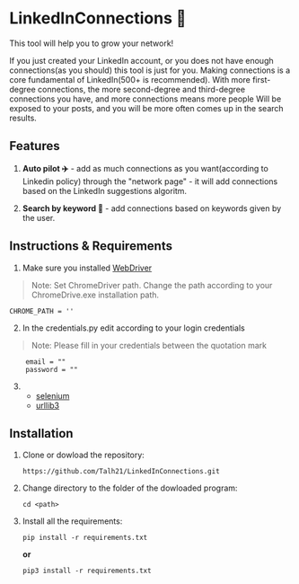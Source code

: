 # LinkedInConnections :robot:
This tool will help you to grow your network!

If you just created your LinkedIn account, or you does not have enough connections(as you should) this tool is just for you.
Making connections is a core fundamental of LinkedIn(500+ is recommended). With more first-degree connections, the more second-degree and third-degree connections you have, 
and more connections means more people Will be exposed to your posts, and you will be more often comes up in the search results.

## Features
1. **Auto pilot :airplane:** - add as much connections as you want(according to Linkedin policy) through the "network page" - it will add connections based on the LinkedIn      suggestions algoritm.

2. **Search by keyword :mag_right:** - add connections based on keywords given by the user.

## Instructions & Requirements

1. Make sure you installed [WebDriver](https://chromedriver.chromium.org/downloads)
 >Note: Set ChromeDriver path. Change the path according to your ChromeDrive.exe installation path.
  ``` 
CHROME_PATH = ''
  ```

2. In the credentials.py edit according to your login credentials
>Note: Please fill in your credentials between the quotation mark

```
    email = ""
    password = ""
```

3. - [selenium](https://pypi.org/project/selenium/)
   - [urllib3](https://pypi.org/project/urllib3/)

## Installation

1. Clone or dowload the repository:
 
     `https://github.com/Talh21/LinkedInConnections.git`
     
 2. Change directory to the folder of the dowloaded program:

     `cd <path>`
     
 3. Install all the requirements:

     `pip install -r requirements.txt`

      **or**

     `pip3 install -r requirements.txt`
     
